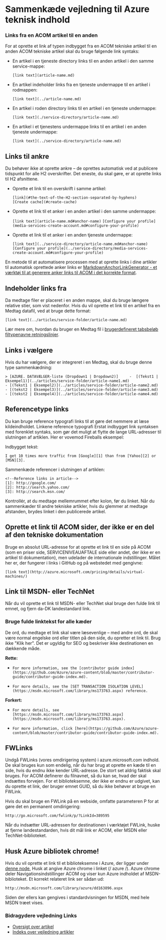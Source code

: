 <properties
   pageTitle="Oprette links i tabsbeløb artikler" description="Beskriver, hvordan du kode crosslinks i tabsbeløb." metaKeywords="" services="" solutions="" documentationCenter="" authors="tysonn" videoId="" scriptId="" manager="carolz" />

<tags ms.service="contributor-guide" ms.devlang="" ms.topic="article" ms.tgt_pltfrm="" ms.workload="" ms.date="02/03/2015" ms.author="tysonn" />

# <a name="linking-guidance-for-azure-technical-content"></a>Sammenkæde vejledning til Azure teknisk indhold

### <a name="links-from-one-acom-article-to-another"></a>Links fra en ACOM artikel til en anden

For at oprette et link af typen indbygget fra en ACOM tekniske artikel til en anden ACOM tekniske artikel skal du bruge følgende link syntaks:  

- En artikel i en tjeneste directory links til en anden artikel i den samme service-mappe:

  `[link text](article-name.md)`

- En artikel indeholder links fra en tjeneste undermappe til en artikel i rodmappen:

  `[link text](../article-name.md)`

- En artikel i roden directory links til en artikel i en tjeneste undermappe: 

  `[link text](./service-directory/article-name.md)`

- En artikel i et tjenestens undermappe links til en artikel i en anden tjeneste undermappe:

  `[link text](../service-directory/article-name.md)`
 

## <a name="links-to-anchors"></a>Links til ankre

Du behøver ikke at oprette ankre – de oprettes automatisk ved at publicere tidspunkt for alle H2 overskrifter. Det eneste, du skal gøre, er at oprette links til H2 afsnittene.

- Oprette et link til en overskrift i samme artikel:

  `[link](#the-text-of-the-H2-section-separated-by-hyphens)`  
  `[Create cache](#create-cache)`

- Oprette et link til et anker i en anden artikel i den samme undermappe:

  `[link text](article-name.md#anchor-name)`
  `[Configure your profile](media-services-create-account.md#configure-your-profile)`

- Oprette et link til et anker i en anden tjeneste undermappe:

  `[link text](../service-directory/article-name.md#anchor-name)`
  `[Configure your profile](../service-directory/media-services-create-account.md#configure-your-profile)`

En metode til at automatisere processen med at oprette links i dine artikler til automatisk oprettede anker links er [MarkdownAnchorLinkGenerator - et værktøj til at generere anker links til ACOM i det korrekte format](https://github.com/Azure/Azure-CSI-Content-Tools/tree/master/Tools/ACOMMarkdownAnchorLinkGenerator).

## <a name="links-from-includes"></a>Indeholder links fra

Da medtage filer er placeret i en anden mappe, skal du bruge længere relative stier, som vist nedenfor. Hvis du vil oprette et link til en artikel fra en Medtag datafil, ved at bruge dette format:

    [link text](../articles/service-folder/article-name.md)
    
Lær mere om, hvordan du bruger en Medtag fil i [brugerdefineret tabsbeløb filtypenavne retningslinjer](custom-markdown-extensions.md#includes).

## <a name="links-in-selectors"></a>Links i vælgere

Hvis du har vælgere, der er integreret i en Medtag, skal du bruge denne type sammenkædning: 

    > [AZURE. DATAVÆLGER-liste (Dropdown1 | Dropdown2)]     -  [(Tekst1 | Eksempel1)](../articles/service-folder/article-name1.md)
    - [(Tekst1 | Eksempel2)](../articles/service-folder/article-name2.md)
    - [(tekst2 | Eksempel3)](../articles/service-folder/article-name3.md)
    - [(tekst2 | Eksempel4)](../articles/service-folder/article-name4.md)


## <a name="reference-style-links"></a>Referencetype links

Du kan bruge reference typografi links til at gøre det nemmere at læse kildeindholdet. Linkene reference typografi Erstat indbygget link syntaksen med forenklet syntaks, som gør det muligt at flytte de lange URL-adresser til slutningen af artiklen. Her er vovemod Fireballs eksempel:

Indbygget tekst:

    I get 10 times more traffic from [Google][1] than from [Yahoo][2] or [MSN][3].

Sammenkæde referencer i slutningen af artiklen:

    <!--Reference links in article-->
    [1]: http://google.com/
    [2]: http://search.yahoo.com/  
    [3]: http://search.msn.com/

Kontrollér, at du medtage mellemrummet efter kolon, før du linket. Når du sammenkæder til andre tekniske artikler, hvis du glemmer at medtage afstanden, brydes linket i den publicerede artikel. 

## <a name="link-to-acom-pages-that-are-not-part-of-the-technical-documentation-set"></a>Oprette et link til ACOM sider, der ikke er en del af den tekniske dokumentation

Bruge en absolut URL-adresse for at oprette et link til en side på ACOM (som en priser side, SERVICENIVEAUAFTALE side eller andet, der ikke er en artikel til dokumentation), men udelader de internationale indstillinger. Målet her er, der fungerer i links i GitHub og på webstedet med gengivne:

    [link text](http://azure.microsoft.com/pricing/details/virtual-machines/)


## <a name="link-to-msdn-or-technet"></a>Link til MSDN- eller TechNet

Når du vil oprette et link til MSDN- eller TechNet skal bruge den fulde link til emnet, og fjern da-DK landestandard link. 

### <a name="use-friendly-link-text-for-all-links"></a>Bruge fulde linktekst for alle kæder

De ord, du medtage et link skal være læsevenlige – med andre ord, de skal være normal engelske ord eller titlen på den side, du opretter et link til. Brug ikke "Klik her". Det er ugyldig for SEO og beskriver ikke destinationen en dækkende måde.

**Rette:**

- `For more information, see the [contributor guide index](https://github.com/Azure/azure-content/blob/master/contributor-guide/contributor-guide-index.md).`

- `For more details, see the [SET TRANSACTION ISOLATION LEVEL](https://msdn.microsoft.com/library/ms173763.aspx) reference.`

**Forkert:**

- `For more details, see [https://msdn.microsoft.com/library/ms173763.aspx](https://msdn.microsoft.com/library/ms173763.aspx).`

- `For more information, click [here](https://github.com/Azure/azure-content/blob/master/contributor-guide/contributor-guide-index.md).`


## <a name="fwlinks"></a>FWLinks

Undgå FWLinks (vores omdirigering system) i azure.microsoft.com indhold. De skal bruges kun som endelig, når du har brug at oprette en kæde til en side, hvis du endnu ikke kender URL-adresse. De stort set aldrig faktisk skal bruges. For ACOM definerer du filnavnet, så du kan se, hvad der skal indsættes forvejen. For et biblioteksemne, der ikke er endnu er udgivet, kan du oprette et link, der bruger emnet GUID, så du ikke behøver at bruge en FWLink.

Hvis du skal bruge en FWLink på en webside, omfatte parameteren P for at gøre det en permanent omdirigering:

    http://go.microsoft.com/fwlink/p/?LinkId=389595

Når du indsætter URL-adressen for destinationen i værktøjet FWLink, huske at fjerne landestandarden, hvis dit mål link er ACOM, eller MSDN eller TechNet-biblioteket.

## <a name="remember-the-azure-library-chrome"></a>Husk Azure bibliotek chrome!
Hvis du vil oprette et link til et biblioteksemne i Azure, der ligger under [denne node](https://msdn.microsoft.com/library/azure), Husk at angive Azure chrome i linket (/ azure /). Azure chrome deler Navigationsindstillinger ACOM og viser kun Azure indholdet af MSDN-biblioteket. Et korrekt relateret link ser sådan ud:

    http://msdn.microsoft.com/library/azure/dd163896.aspx

Siden der ellers kan gengives i standardvisningen for MSDN, med hele MSDN træet vises.

### <a name="contributors-guide-links"></a>Bidragydere vejledning Links

- [Oversigt over artikel](./../README.md)
- [Indeks over vejledning artikler](./contributor-guide-index.md)

<!--image references-->
[1]: ./media/create-tables-markdown/table-markdown.png
[2]: ./media/create-tables-markdown/break-tables.png
